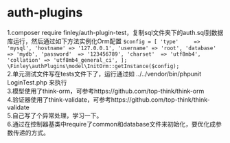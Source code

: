 # auth-plugins
1.composer require finley/auth-plugin-test，复制sql文件夹下的auth.sql到数据库运行，然后通过如下方法实例化Orm配置
``
$config = [
    'type'     => 'mysql',
    'hostname' => '127.0.0.1',
    'username' => 'root',
    'database' => 'mydb',
    'password'  => '123456789',
    'charset'  => 'utf8mb4',
    'collation' => 'utf8mb4_general_ci',
];
\Finley\authPlugins\model\InitOrm::getInstance($config);
``  
2.单元测试文件写在tests文件下了，运行通过如 ../../vendor/bin/phpunit LoginTest.php
来执行  
3.模型使用了think-orm，可参考https://github.com/top-think/think-orm  
4.验证器使用了think-validate，可参考https://github.com/top-think/think-validate  
5.自己写了个异常处理，学习一下。  
6.通过在控制器基类中require了common和database文件来初始化，要优化成参数传递的方式。  

